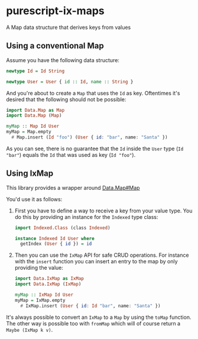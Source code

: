 # purescript-ix-maps

A Map data structure that derives keys from values

## Using a conventional Map

Assume you have the following data structure:

```hs
newtype Id = Id String

newtype User = User { id :: Id, name :: String }
```

And you're about to create a `Map` that uses the `Id` as key. Oftentimes it's desired that the following should not be possible:

```hs
import Data.Map as Map
import Data.Map (Map)

myMap :: Map Id User
myMap = Map.empty
  # Map.insert (Id "foo") (User { id: "bar", name: "Santa" })
```

As you can see, there is no guarantee that the `Id` inside the `User` type (`Id "bar"`) equals the `Id` that was used as key (`Id "foo"`).


## Using IxMap

This library provides a wrapper around [Data.Map#Map](https://pursuit.purescript.org/packages/purescript-ordered-collections/3.0.0/docs/Data.Map#t:Map)

You'd use it as follows:

1. First you have to define a way to receive a key from your value type. You do this by providing an instance for the `Indexed` type class:

   ```hs
   import Indexed.Class (class Indexed)

   instance Indexed Id User where
     getIndex (User { id }) = id
   ```

2. Then you can use the `IxMap` API for safe CRUD operations. For instance with the `insert` function you can insert an entry to the map by only providing the value:

   ```hs
   import Data.IxMap as IxMap
   import Data.IxMap (IxMap)

   myMap :: IxMap Id User
   myMap = IxMap.empty
     # IxMap.insert (User { id: Id "bar", name: "Santa" })
   ```

It's always possible to convert an `IxMap` to a `Map` by using the `toMap` function. The other way is possible too with `fromMap` which will of course return a `Maybe (IxMap k v)`.